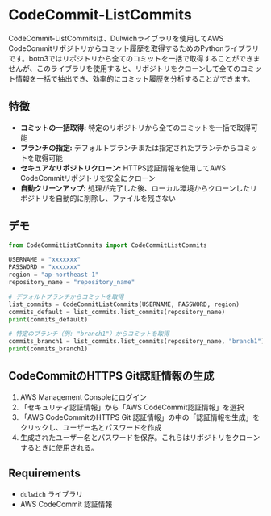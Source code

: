 # CodeCommit-ListCommits

CodeCommit-ListCommitsは、Dulwichライブラリを使用してAWS CodeCommitリポジトリからコミット履歴を取得するためのPythonライブラリです。boto3ではリポジトリから全てのコミットを一括で取得することができませんが、このライブラリを使用すると、リポジトリをクローンして全てのコミット情報を一括で抽出でき、効率的にコミット履歴を分析することができます。

## 特徴

- **コミットの一括取得:** 特定のリポジトリから全てのコミットを一括で取得可能
- **ブランチの指定:** デフォルトブランチまたは指定されたブランチからコミットを取得可能
- **セキュアなリポジトリクローン:** HTTPS認証情報を使用してAWS CodeCommitリポジトリを安全にクローン
- **自動クリーンアップ:** 処理が完了した後、ローカル環境からクローンしたリポジトリを自動的に削除し、ファイルを残さない

## デモ

```Python
from CodeCommitListCommits import CodeCommitListCommits

USERNAME = "xxxxxxx"
PASSWORD = "xxxxxxx"
region = "ap-northeast-1"
repository_name = "repository_name"

# デフォルトブランチからコミットを取得
list_commits = CodeCommitListCommits(USERNAME, PASSWORD, region)
commits_default = list_commits.list_commits(repository_name)
print(commits_default)

# 特定のブランチ（例: "branch1"）からコミットを取得
commits_branch1 = list_commits.list_commits(repository_name, "branch1")
print(commits_branch1)
```

## CodeCommitのHTTPS Git認証情報の生成

1. AWS Management Consoleにログイン
1. 「セキュリティ認証情報」から「AWS CodeCommit認証情報」を選択
1. 「AWS CodeCommitのHTTPS Git 認証情報」の中の「認証情報を生成」をクリックし、ユーザー名とパスワードを作成
1. 生成されたユーザー名とパスワードを保存。これらはリポジトリをクローンするときに使用される。

## Requirements

- `dulwich` ライブラリ
- AWS CodeCommit 認証情報